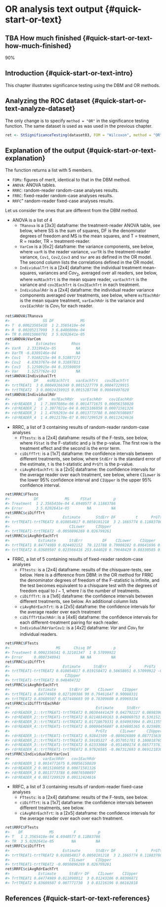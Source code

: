 # OR analysis text output {#quick-start-or-text}





## TBA How much finished {#quick-start-or-text-how-much-finished}
90%


## Introduction {#quick-start-or-text-intro}
This chapter illustrates significance testing using the DBM and OR methods. 


## Analyzing the ROC dataset {#quick-start-or-text-analyze-dataset}

The only change is to specify `method = "OR"` in the significance testing function. The same dataset is used as was used in the previous chapter. 


```r
ret <- StSignificanceTesting(dataset03, FOM = "Wilcoxon", method = "OR")
```

## Explanation of the output {#quick-start-or-text-explanation}
The function returns a list with 5 members.  

* `FOMs`: figures of merit, identical to that in the DBM method. 
* `ANOVA`: ANOVA tables.
* `RRRC`: random-reader random-case analyses results.
* `FRRC`: fixed-reader random-case analyses results.
* `RRFC`" random-reader fixed-case analyses results.

Let us consider the ones that are different from the DBM method. 


* ANOVA is a list of 4
    + `TRanova` is a [3x3] dataframe: the treatment-reader ANOVA table, see below, where SS is the sum of squares, DF is the denominator degrees of freedom and MS is the mean squares, and T = treatment, R = reader, TR = treatment-reader.  
    + `VarCom` is a [6x2] dataframe: the variance components, see below, where `varR` is the reader variance, `varTR` is the treatment-reader variance, `Cov1`, `Cov2`,`Cov3` and `Var` are as defined in the OR model. The second column lists the correlations defined in the OR model.
    + `IndividualTrt` is a [2x4] dataframe: the individual treatment mean-squares, variances and $Cov_2$, averaged over all readers, see below, where `msREachTrt` is the mean square reader, `varEachTrt` is the variance and `cov2EachTrt` is `Cov2EachTrt` in each treatment.
    + `IndividualRdr` is a [2x4] dataframe: the individual reader variance components averaged over treatments, see below, where `msTEachRdr` is the mean square treatment, `varEachRdr` is the variance and `cov1EachRdr` is $Cov_1$ for each reader.
    

```r
ret$ANOVA$TRanova
#>               SS DF            MS
#> T  0.00023565410  1 2.3565410e-04
#> R  0.00205217999  3 6.8406000e-04
#> TR 0.00015060792  3 5.0202641e-05
ret$ANOVA$VarCom
#>            Estimates       Rhos
#> VarR   2.3319942e-05         NA
#> VarTR -6.8389146e-04         NA
#> Cov1   7.9168215e-04 0.51887172
#> Cov2   4.8363767e-04 0.31697811
#> Cov3   5.1250915e-04 0.33590059
#> Var    1.5257762e-03         NA
ret$ANOVA$IndividualTrt
#>           DF    msREachTrt   varEachTrt   cov2EachTrt
#> trtTREAT1  3 0.00049266349 0.0015227779 0.00047229915
#> trtTREAT2  3 0.00024159915 0.0015287746 0.00049497620
ret$ANOVA$IndividualRdr
#>             DF    msTEachRdr   varEachRdr   cov1EachRdr
#> rdrREADER_1  1 7.3897606e-06 0.0014771675 0.00056158020
#> rdrREADER_2  1 2.3077021e-04 0.0015186058 0.00071581326
#> rdrREADER_3  1 1.4769293e-04 0.0013773788 0.00076508897
#> rdrREADER_4  1 4.0912170e-07 0.0017299529 0.00112424616
```

* RRRC, a list of 3 containing results of random-reader random-case analyses
    + `FTtests`: is a [2x4] dataframe: results of the F-tests, see below, where `FStat` is the F-statistic and `p` is the p-value. The first row is the treatment effect and the second is the error term.
    + `ciDiffTrt`: is a [1x7] dataframe: the confidence intervals between different treatments, see below, where `StdErr` is the standard error of the estimate, `t` is the t-statistic and `PrGTt` is the p-value.
    + `ciAvgRdrEachTrt`: is a [2x5] dataframe: the confidence intervals for the average reader over each treatment, see below, where `CILower` is the lower 95% confidence interval and `CIUpper` is the upper 95% confidence interval.
    

```r
ret$RRRC$FTests
#>           DF            MS     FStat          p
#> Treatment  1 2.3565410e-04 4.6940577 0.11883786
#> Error      3 5.0202641e-05        NA         NA
ret$RRRC$ciDiffTrt
#>                        Estimate       StdErr DF         t      PrGTt
#> trtTREAT1-trtTREAT2 0.010854817 0.0050101218  3 2.1665774 0.11883786
#>                           CILower     CIUpper
#> trtTREAT1-trtTREAT2 -0.0050896269 0.026799261
ret$RRRC$ciAvgRdrEachTrt
#>             Estimate      StdErr         DF    CILower    CIUpper          Cov2
#> trtTREAT1 0.84774989 0.024402152  70.121788 0.79908282 0.89641696 0.00047229915
#> trtTREAT2 0.83689507 0.023566416 253.644028 0.79048429 0.88330585 0.00049497620
```

* FRRC, a list of 5 containing results of fixed-reader random-case analyses
    + `FTtests`: is a [2x4] dataframe: results of the chisquare-tests, see below. Here is a difference from DBM: in the OR method for FRRC the denominator degrees of freedom of the F-statistic is infinite, and the test becomes equivalent to a chisquare test with the degrees of freedom equal to $I-1$, where $I$ is the number of treatments.
    + `ciDiffTrt`: is a [1x6] dataframe: the confidence intervals between different treatments, see below. An additional column lists 
    + `ciAvgRdrEachTrt`: is a [2x5] dataframe: the confidence intervals for the average reader over each treatment
    + `ciDiffTrtEachRdr`: is a [4x6] dataframe: the confidence intervals for each different-treatment pairing for each reader. 
   + `IndividualRdrVarCov1`: is a [4x2] dataframe: $Var$ and $Cov_1$ for individual readers. 
    

```r
ret$FRRC$FTests
#>                     MS      Chisq DF          p
#> Treatment 0.0002356541 0.32101347  1 0.57099922
#> Error     0.0007340941         NA NA         NA
ret$FRRC$ciDiffTrt
#>                        Estimate      StdErr          z      PrGTz      CILower
#> trtTREAT1-trtTREAT2 0.010854817 0.019158472 0.56658051 0.57099922 -0.026695098
#>                         CIUpper
#> trtTREAT1-trtTREAT2 0.048404732
ret$FRRC$ciAvgRdrEachTrt
#>             Estimate      StdErr DF    CILower    CIUpper
#> trtTREAT1 0.84774989 0.027109386 99 0.79461647 0.90088331
#> trtTREAT2 0.83689507 0.027448603 99 0.78309680 0.89069334
ret$FRRC$ciDiffTrtEachRdr
#>                                       Estimate      StdErr           z
#> rdrREADER_1::trtTREAT1-trtTREAT2 0.00384441429 0.042792227 0.089839080
#> rdrREADER_2::trtTREAT1-trtTREAT2 0.02148349163 0.040069753 0.536152334
#> rdrREADER_3::trtTREAT1-trtTREAT2 0.01718679331 0.034993994 0.491135520
#> rdrREADER_4::trtTREAT1-trtTREAT2 0.00090456807 0.034805365 0.025989329
#>                                       PrGTz      CILower     CIUpper
#> rdrREADER_1::trtTREAT1-trtTREAT2 0.92841509 -0.080026809 0.087715638
#> rdrREADER_2::trtTREAT1-trtTREAT2 0.59185327 -0.057051781 0.100018765
#> rdrREADER_3::trtTREAT1-trtTREAT2 0.62333060 -0.051400174 0.085773761
#> rdrREADER_4::trtTREAT1-trtTREAT2 0.97926585 -0.067312693 0.069121830
ret$FRRC$IndividualRdrVarCov1
#>               varEachRdr   cov1EachRdr
#> rdrREADER_1 0.0014771675 0.00056158020
#> rdrREADER_2 0.0015186058 0.00071581326
#> rdrREADER_3 0.0013773788 0.00076508897
#> rdrREADER_4 0.0017299529 0.00112424616
```

    
* RRFC, a list of 3 containing results of random-reader fixed-case analyses
    + `FTtests`: is a [2x4] dataframe: results of the F-tests, see below. 
    + `ciDiffTrt`: is a [1x7] dataframe: the confidence intervals between different treatments, see below. 
    + `ciAvgRdrEachTrt`: is a [2x5] dataframe: the confidence intervals for the average reader over each  over each treatment.  

    

```r
ret$RRFC$FTests
#>    DF            MS         F          p
#> T   1 2.3565410e-04 4.6940577 0.11883786
#> TR  3 5.0202641e-05        NA         NA
ret$RRFC$ciDiffTrt
#>                        Estimate       StdErr DF         t      PrGTt
#> trtTREAT1-trtTREAT2 0.010854817 0.0050101218  3 2.1665774 0.11883786
#>                           CILower     CIUpper
#> trtTREAT1-trtTREAT2 -0.0050896269 0.026799261
ret$RRFC$ciAvgRdrEachTrt
#>             Estimate      StdErr DF    CILower    CIUpper
#> TrtTREAT1 0.84774989 0.011098012  3 0.81243106 0.88306871
#> TrtTREAT2 0.83689507 0.007771730  3 0.81216196 0.86162818
```


## References {#quick-start-or-text-references}
